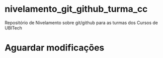 # nivelamento_git_github_turma_cc
Repositório de Nivelamento sobre git/github para as turmas dos Cursos de UBITech

# Aguardar modificações